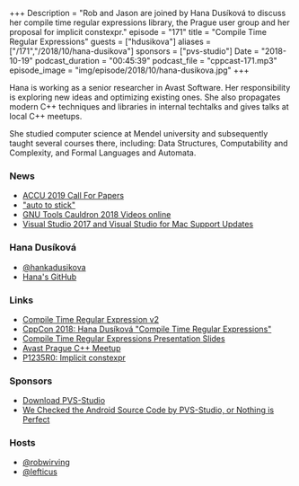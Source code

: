 +++
Description = "Rob and Jason are joined by Hana Dusíková to discuss her compile time regular expressions library, the Prague user group and her proposal for implicit constexpr."
episode = "171"
title = "Compile Time Regular Expressions"
guests = ["hdusikova"]
aliases = ["/171","/2018/10/hana-dusikova"]
sponsors = ["pvs-studio"]
Date = "2018-10-19"
podcast_duration = "00:45:39"
podcast_file = "cppcast-171.mp3"
episode_image = "img/episode/2018/10/hana-dusikova.jpg"
+++

Hana is working as a senior researcher in Avast Software. Her responsibility is exploring new ideas and optimizing existing ones. She also propagates modern C++ techniques and libraries in internal techtalks and gives talks at local C++ meetups. 

She studied computer science at Mendel university and subsequently taught several courses there, including: Data Structures, Computability and Complexity, and Formal Languages and Automata.

### News ###

 - [ACCU 2019 Call For Papers](https://cfp.conference.accu.org/)
 - ["auto to stick"](https://www.fluentcpp.com/2018/09/28/auto-stick-changing-style/)
 - [GNU Tools Cauldron 2018 Videos online](https://www.reddit.com/r/cpp/comments/9ldk8a/gnu_tools_cauldron_2018_videos/)
 - [Visual Studio 2017 and Visual Studio for Mac Support Updates](https://blogs.msdn.microsoft.com/visualstudio/2018/10/05/visual-studio-2017-and-visual-studio-for-mac-support-updates/)

### Hana Dusíková ###

 - [@hankadusikova](https://twitter.com/hankadusikova)
 - [Hana's GitHub](https://github.com/hanickadot)

### Links ###

 - [Compile Time Regular Expression v2](https://github.com/hanickadot/compile-time-regular-expressions)
 - [CppCon 2018: Hana Dusíková "Compile Time Regular Expressions"](https://www.youtube.com/watch?v=ekdWbrLXM7I)
 - [Compile Time Regular Expressions Presentation Slides](https://www.hanicka.net/ctre/#/)
 - [Avast Prague C++ Meetup](https://www.meetup.com/avast-prague-cpp/)
 - [P1235R0: Implicit constexpr](http://open-std.org/JTC1/SC22/WG21/docs/papers/2018/p1235r0.pdf)

### Sponsors ###

- [Download PVS-Studio](https://www.viva64.com/en/pvs-studio-download/)
- [We Checked the Android Source Code by PVS-Studio, or Nothing is Perfect](https://www.viva64.com/en/b/0579/)

### Hosts ###

- [@robwirving](https://twitter.com/robwirving)
- [@lefticus](https://twitter.com/lefticus)

